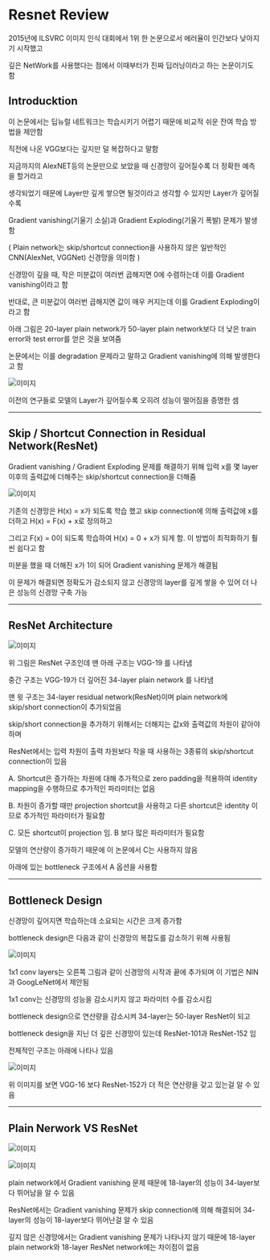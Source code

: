 # Resnet Review

2015년에 ILSVRC 이미지 인식 대회에서 1위 한 논문으로서 에러율이 인간보다 낮아지기 시작했고

깊은 NetWork를 사용했다는 점에서 이때부터가 진짜 딥러닝이라고 하는 논문이기도 함

## Introducktion

이 논문에서는 딥뉴럴 네트워크는 학습시키기 어렵기 때문에 비교적 쉬운 잔여 학습 방법을 제안함

직전에 나온 VGG보다는 깊지만 덜 복잡하다고 말함

지금까지의 AlexNET등의 논문만으로 보았을 때 신경망이 깊어질수록 더 정확한 예측을 할거라고

생각되었기 때문에 Layer만 깊게 쌓으면 될것이라고 생각할 수 있지만 Layer가 깊어질 수록

Gradient vanishing(기울기 소실)과 Gradient Exploding(기울기 폭발) 문제가 발생함

( Plain network는 skip/shortcut connection을 사용하지 않은 일반적인 CNN(AlexNet, VGGNet) 신경망을 의미함 )

신경망이 깊을 때, 작은 미분값이 여러번 곱해지면 0에 수렴하는데 이를 Gradient vanishing이라고 함

반대로, 큰 미분값이 여러번 곱해지면 값이 매우 커지는데 이를 Gradient Exploding이라고 함

아래 그림은 20-layer plain network가 50-layer plain network보다 더 낮은 train error와 test error를 얻은 것을 보여줌

논문에서는 이를 degradation 문제라고 말하고 Gradient vanishing에 의해 발생한다고 함

![이미지](https://img1.daumcdn.net/thumb/R1280x0/?scode=mtistory2&fname=https%3A%2F%2Fblog.kakaocdn.net%2Fdn%2Fcyb9pL%2FbtqYur1rFVH%2FatPKJaR6i5xGgz9V6pek21%2Fimg.png)

이전의 연구들로 모델의 Layer가 깊어질수록 오히려 성능이 떨어짐을 증명한 셈

---

## Skip / Shortcut Connection in Residual Network(ResNet)

Gradient vanishing / Gradient Exploding 문제를 해결하기 위해 입력 x를 몇 layer 이후의 출력값에 더해주는 skip/shortcut connection을 더해줌

![이미지](https://img1.daumcdn.net/thumb/R1280x0/?scode=mtistory2&fname=https%3A%2F%2Fblog.kakaocdn.net%2Fdn%2Fbmdg7R%2FbtqYDjgD1TR%2Fp6qeoRgyJlJvBjKnTPNB9k%2Fimg.png)

기존의 신경망은 H(x) = x가 되도록 학습 했고 skip connection에 의해 출력값에 x를 더하고 H(x) = F(x) + x로 정의하고

그리고 F(x) = 0이 되도록 학습하여 H(x) = 0 + x가 되게 함. 이 방법이 최적화하기 훨씬 쉽다고 함

미분을 했을 때 더해진 x가 1이 되어 Gradient vanishing 문제가 해결됨

이 문제가 해결되면 정확도가 감소되지 않고 신경망의 layer를 깊게 쌓을 수 있어 더 나은 성능의 신경망 구축 가능

---

## ResNet Architecture

![이미지](https://img1.daumcdn.net/thumb/R1280x0/?scode=mtistory2&fname=https%3A%2F%2Fblog.kakaocdn.net%2Fdn%2FbQfaUX%2FbtqYAtD1KcX%2FZdc4DLFzR9SoJYBlO6M1uK%2Fimg.png)

위 그림은 ResNet 구조인데 맨 아래 구조는 VGG-19 를 나타냄

중간 구조는 VGG-19가 더 깊어진 34-layer plain network 를 나타냄

맨 윗 구조는 34-layer residual network(ResNet)이며 plain network에 skip/short connection이 추가되었음

skip/short connection을 추가하기 위해서는 더해지는 값x와 출력값의 차원이 같아야 하며

ResNet에서는 입력 차원이 출력 차원보다 작을 때 사용하는 3종류의 skip/shortcut connection이 있음

A. Shortcut은 증가하는 차원에 대해 추가적으로 zero padding을 적용하여 identity mapping을 수행하므로 추가적인 파라미터는 없음

B. 차원이 증가할 때만 projection shortcut을 사용하고 다른 shortcut은 identity 이므로 추가적인 파라미터가 필요함

C. 모든 shortcut이 projection 임. B 보다 많은 파라미터가 필요함

모델의 연산량이 증가하기 때문에 이 논문에서 C는 사용하지 않음

아래에 있는 bottleneck 구조에서 A 옵션을 사용함

---

## Bottleneck Design

신경망이 깊어지면 학습하는데 소요되는 시간은 크게 증가함

bottleneck design은 다음과 같이 신경망의 복잡도를 감소하기 위해 사용됨 

![이미지](https://img1.daumcdn.net/thumb/R1280x0/?scode=mtistory2&fname=https%3A%2F%2Fblog.kakaocdn.net%2Fdn%2FB5i5c%2FbtqYDjnmO9t%2F4mYzLdkp1eIeUUs68vkepK%2Fimg.png)

1x1 conv layers는 오른쪽 그림과 같이 신경망의 시작과 끝에 추가되며 이 기법은 NIN과 GoogLeNet에서 제안됨

1x1 conv는 신경망의 성능을 감소시키지 않고 파라미터 수를 감소시킴

bottleneck design으로 연산량을 감소시켜 34-layer는 50-layer ResNet이 되고

bottleneck design을 지닌 더 깊은 신경망이 있는데 ResNet-101과 ResNet-152 임

전체적인 구조는 아래에 나타나 있음

![이미지](https://img1.daumcdn.net/thumb/R1280x0/?scode=mtistory2&fname=https%3A%2F%2Fblog.kakaocdn.net%2Fdn%2Fbbk33p%2FbtqYxpoqUIf%2Fc9iP9l9LTmwv6VCfcXso9k%2Fimg.png)

위 이미지를 보면 VGG-16 보다 ResNet-152가 더 적은 연산량을 갖고 있는걸 알 수 있음

---

## Plain Nerwork VS ResNet

![이미지](https://img1.daumcdn.net/thumb/R1280x0/?scode=mtistory2&fname=https%3A%2F%2Fblog.kakaocdn.net%2Fdn%2FqSLDE%2FbtqYE8y96aq%2FptTau1wCNqnedWlHZ4LL61%2Fimg.png)

![이미지](https://img1.daumcdn.net/thumb/R1280x0/?scode=mtistory2&fname=https%3A%2F%2Fblog.kakaocdn.net%2Fdn%2FrUPNa%2FbtqYDj17YPx%2FLfgFTWCpN0qLPHw9u0P880%2Fimg.png)

plain network에서 Gradient vanishing 문제 때문에 18-layer의 성능이 34-layer보다 뛰어남을 알 수 있음

ResNet에서는 Gradient vanishing 문제가 skip connection에 의해 해결되어 34-layer의 성능이 18-layer보다 뛰어난걸 알 수 있음

깊지 않은 신경망에서는 Gradient vanishing 문제가 나타나지 않기 때문에 18-layer plain network와 18-layer ResNet network에는 차이점이 없음
